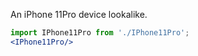 An iPhone 11Pro device lookalike.

``` jsx
import IPhone11Pro from './IPhone11Pro';
<IPhone11Pro/>
```